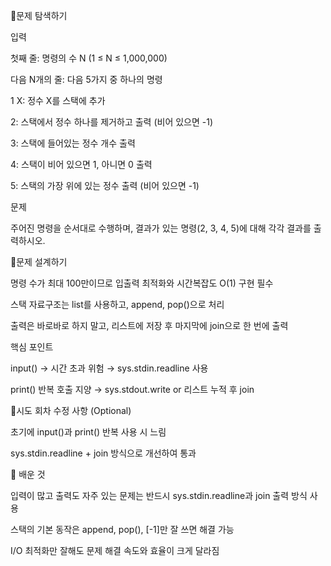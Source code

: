 📍문제 탐색하기

입력

첫째 줄: 명령의 수 N (1 ≤ N ≤ 1,000,000)

다음 N개의 줄: 다음 5가지 중 하나의 명령

1 X: 정수 X를 스택에 추가

2: 스택에서 정수 하나를 제거하고 출력 (비어 있으면 -1)

3: 스택에 들어있는 정수 개수 출력

4: 스택이 비어 있으면 1, 아니면 0 출력

5: 스택의 가장 위에 있는 정수 출력 (비어 있으면 -1)


문제

주어진 명령을 순서대로 수행하며, 결과가 있는 명령(2, 3, 4, 5)에 대해 각각 결과를 출력하시오.

📍문제 설계하기

명령 수가 최대 100만이므로 입출력 최적화와 시간복잡도 O(1) 구현 필수

스택 자료구조는 list를 사용하고, append, pop()으로 처리

출력은 바로바로 하지 말고, 리스트에 저장 후 마지막에 join으로 한 번에 출력

핵심 포인트

input() → 시간 초과 위험 → sys.stdin.readline 사용

print() 반복 호출 지양 → sys.stdout.write or 리스트 누적 후 join

📍시도 회차 수정 사항 (Optional)

초기에 input()과 print() 반복 사용 시 느림

sys.stdin.readline + join 방식으로 개선하여 통과

🥕 배운 것

입력이 많고 출력도 자주 있는 문제는 반드시 sys.stdin.readline과 join 출력 방식 사용

스택의 기본 동작은 append, pop(), [-1]만 잘 쓰면 해결 가능

I/O 최적화만 잘해도 문제 해결 속도와 효율이 크게 달라짐

